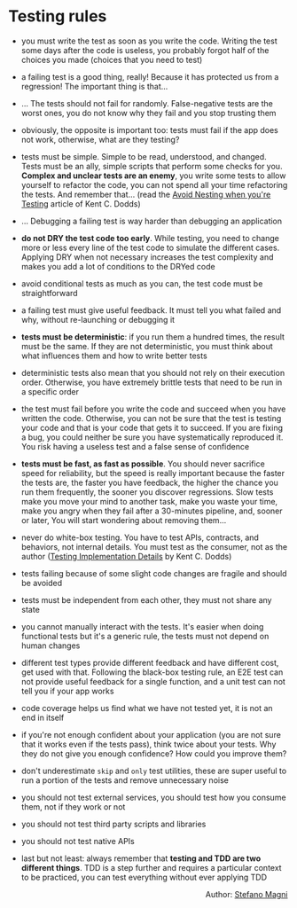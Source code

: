 # Testing rules

- you must write the test as soon as you write the code. Writing the test some days after the code is useless, you probably forgot half of the choices you made (choices that you need to test)

- a failing test is a good thing, really! Because it has protected us from a regression! The important thing is that...

- ... The tests should not fail for randomly. False-negative tests are the worst ones, you do not know why they fail and you stop trusting them

- obviously, the opposite is important too: tests must fail if the app does not work, otherwise, what are they testing?

- <span id="simple"></span>tests must be simple. Simple to be read, understood, and changed. Tests must be an ally, simple scripts that perform some checks for you. **Complex and unclear tests are an enemy**, you write some tests to allow yourself to refactor the code, you can not spend all your time refactoring the tests. And remember that... (read the [Avoid Nesting when you're Testing](https://kentcdodds.com/blog/avoid-nesting-when-youre-testing) article of Kent C. Dodds)

- ... Debugging a failing test is way harder than debugging an application

- <span id="dry"></span>**do not DRY the test code too early**. While testing, you need to change more or less every line of the test code to simulate the different cases. Applying DRY when not necessary increases the test complexity and makes you add a lot of conditions to the DRYed code

- avoid conditional tests as much as you can, the test code must be straightforward

- a failing test must give useful feedback. It must tell you what failed and why, without re-launching or debugging it

- <span id="deterministic-tests"></span>**tests must be deterministic**: if you run them a hundred times, the result must be the same. If they are not deterministic, you must think about what influences them and how to write better tests

- deterministic tests also mean that you should not rely on their execution order. Otherwise, you have extremely brittle tests that need to be run in a specific order

- the test must fail before you write the code and succeed when you have written the code. Otherwise, you can not be sure that the test is testing your code and that is your code that gets it to succeed. If you are fixing a bug, you could neither be sure you have systematically reproduced it. You risk having a useless test and a false sense of confidence

- **tests must be fast, as fast as possible**. You should never sacrifice speed for reliability, but the speed is really important because the faster the tests are, the faster you have feedback, the higher the chance you run them frequently, the sooner you discover regressions. Slow tests make you move your mind to another task, make you waste your time, make you angry when they fail after a 30-minutes pipeline, and, sooner or later, You will start wondering about removing them...

- <span id="whitebox-testing"></span>never do white-box testing. You have to test APIs, contracts, and behaviors, not internal details. You must test as the consumer, not as the author ([Testing Implementation Details](https://kentcdodds.com/blog/testing-implementation-details) by Kent C. Dodds)

- tests failing because of some slight code changes are fragile and should be avoided

- <span id="shared-state"></span>tests must be independent from each other, they must not share any state

- you cannot manually interact with the tests. It's easier when doing functional tests but it's a generic rule, the tests must not depend on human changes

- different test types provide different feedback and have different cost, get used with that. Following the black-box testing rule, an E2E test can not provide useful feedback for a single function, and a unit test can not tell you if your app works

- code coverage helps us find what we have not tested yet, it is not an end in itself

- if you're not enough confident about your application (you are not sure that it works even if the tests pass), think twice about your tests. Why they do not give you enough confidence? How could you improve them?

- <span id="skip-and-only"></span>don't underestimate `skip` and `only` test utilities, these are super useful to run a portion of the tests and remove unnecessary noise

- you should not test external services, you should test how you consume them, not if they work or not

- you should not test third party scripts and libraries

- you should not test native APIs

- last but not least: always remember that **testing and TDD are two different things**. TDD is a step further and requires a particular context to be practiced, you can test everything without ever applying TDD

<p style='text-align: right;'>Author: <a href="about-us.md#stefano-magni">Stefano Magni</a></p>
